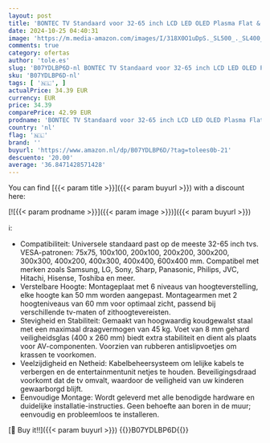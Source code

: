 ```yaml
---
layout: post
title: 'BONTEC TV Standaard voor 32-65 inch LCD LED OLED Plasma Flat & Curved TV tot 45KG  Hoogte Verstelbaar & Stabiel  Max.VESA 600x400'
date: 2024-10-25 04:40:31
image: 'https://m.media-amazon.com/images/I/318X0O1uDpS._SL500_._SL400_.jpg'
comments: true
category: ofertas
author: 'tole.es'
slug: 'B07YDLBP6D-nl BONTEC TV Standaard voor 32-65 inch LCD LED OLED Plasma...'
sku: 'B07YDLBP6D-nl'
tags: [ '🇳🇱', ]
actualPrice: 34.39 EUR
currency: EUR
price: 34.39
comparePrice: 42.99 EUR
prodname: 'BONTEC TV Standaard voor 32-65 inch LCD LED OLED Plasma Flat & Curved TV tot 45KG  Hoogte Verstelbaar & Stabiel  Max.VESA 600x400'
country: 'nl'
flag: '🇳🇱'
brand: ''
buyurl: 'https://www.amazon.nl/dp/B07YDLBP6D/?tag=tolees0b-21'
descuento: '20.00'
average: '36.8471428571428'
---
```


You can find [{{< param title >}}]({{< param buyurl >}}) with a discount here:

[![{{< param prodname >}}]({{< param image >}})]({{< param buyurl >}})

ℹ️:

- Compatibiliteit: Universele standaard past op de meeste 32-65 inch tvs. VESA-patronen: 75x75, 100x100, 200x100, 200x200, 300x200, 300x300, 400x200, 400x300, 400x400, 600x400 mm. Compatibel met merken zoals Samsung, LG, Sony, Sharp, Panasonic, Philips, JVC, Hitachi, Hisense, Toshiba en meer.
- Verstelbare Hoogte: Montageplaat met 6 niveaus van hoogteverstelling, elke hoogte kan 50 mm worden aangepast. Montagearmen met 2 hoogteniveaus van 60 mm voor optimaal zicht, passend bij verschillende tv-maten of zithoogtevereisten.
- Stevigheid en Stabiliteit: Gemaakt van hoogwaardig koudgewalst staal met een maximaal draagvermogen van 45 kg. Voet van 8 mm gehard veiligheidsglas (400 x 260 mm) biedt extra stabiliteit en dient als plaats voor AV-componenten. Voorzien van rubberen antislipvoetjes om krassen te voorkomen.
- Veelzijdigheid en Netheid: Kabelbeheersysteem om lelijke kabels te verbergen en de entertainmentunit netjes te houden. Beveiligingsdraad voorkomt dat de tv omvalt, waardoor de veiligheid van uw kinderen gewaarborgd blijft.
- Eenvoudige Montage: Wordt geleverd met alle benodigde hardware en duidelijke installatie-instructies. Geen behoefte aan boren in de muur; eenvoudig en probleemloos te installeren.

[🛒 Buy it!!]({{< param buyurl >}})
{{<world>}}B07YDLBP6D{{</world>}}
